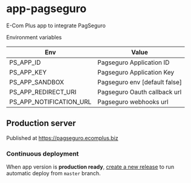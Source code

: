 # app-pagseguro
 E-Com Plus app to integrate PagSeguro


Environment variables

Env | Value
---------|--------
PS_APP_ID  | Pagseguro Application ID
PS_APP_KEY  | Pagseguro Application Key
PS_APP_SANDBOX  | Pagseguro env [default false]
PS_APP_REDIRECT_URI | Pagseguro Oauth callback url
PS_APP_NOTIFICATION_URL | Pagseguro webhooks url

## Production server

Published at https://pagseguro.ecomplus.biz

### Continuous deployment

When app version is **production ready**,
[create a new release](https://github.com/ecomclub/app-pagseguro/releases)
to run automatic deploy from `master` branch.
